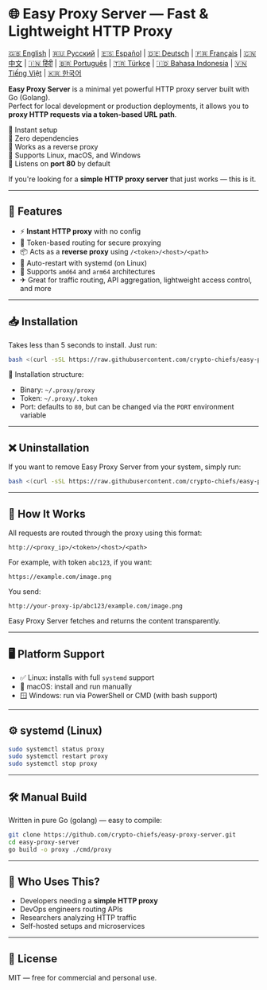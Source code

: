 
# 🌐 Easy Proxy Server — Fast & Lightweight HTTP Proxy

[🇬🇧 English](README.md) | [🇷🇺 Русский](/doc/README.ru.md) | [🇪🇸 Español](/doc/README.es.md) | [🇩🇪 Deutsch](/doc/README.de.md) | [🇫🇷 Français](/doc/README.fr.md) | [🇨🇳 中文](/doc/README.zh.md) | [🇮🇳 हिंदी](/doc/README.hi.md) | [🇧🇷 Português](/doc/README.pt.md) | [🇹🇷 Türkçe](/doc/README.tr.md) | [🇮🇩 Bahasa Indonesia](/doc/README.id.md) | [🇻🇳 Tiếng Việt](/doc/README.vi.md) | [🇰🇷 한국어](/doc/README.ko.md)


**Easy Proxy Server** is a minimal yet powerful HTTP proxy server built with Go (Golang).  
Perfect for local development or production deployments, it allows you to **proxy HTTP requests via a token-based URL path**.

🔹 Instant setup  
🔹 Zero dependencies  
🔹 Works as a reverse proxy  
🔹 Supports Linux, macOS, and Windows  
🔹 Listens on **port 80** by default

If you're looking for a **simple HTTP proxy server** that just works — this is it.

---

## 🚀 Features

- ⚡ **Instant HTTP proxy** with no config
- 🔐 Token-based routing for secure proxying
- 📦 Acts as a **reverse proxy** using `/<token>/<host>/<path>`
- 🔄 Auto-restart with systemd (on Linux)
- 🧊 Supports `amd64` and `arm64` architectures
- ✈ Great for traffic routing, API aggregation, lightweight access control, and more

---

## 📥 Installation

Takes less than 5 seconds to install. Just run:

```bash
bash <(curl -sSL https://raw.githubusercontent.com/crypto-chiefs/easy-proxy-server/master/scripts/build.sh)
```

📂 Installation structure:
- Binary: `~/.proxy/proxy`
- Token: `~/.proxy/.token`
- Port: defaults to `80`, but can be changed via the `PORT` environment variable

---

## ❌ Uninstallation

If you want to remove Easy Proxy Server from your system, simply run:

```bash
bash <(curl -sSL https://raw.githubusercontent.com/crypto-chiefs/easy-proxy-server/master/scripts/uninstall.sh)
```
---

## 🧪 How It Works

All requests are routed through the proxy using this format:

```
http://<proxy_ip>/<token>/<host>/<path>
```

For example, with token `abc123`, if you want:

```
https://example.com/image.png
```

You send:

```
http://your-proxy-ip/abc123/example.com/image.png
```

Easy Proxy Server fetches and returns the content transparently.

---

## 🖥 Platform Support

- ✅ Linux: installs with full `systemd` support
- 🍎 macOS: install and run manually
- 🪟 Windows: run via PowerShell or CMD (with bash support)

---

## ⚙️ systemd (Linux)

```bash
sudo systemctl status proxy
sudo systemctl restart proxy
sudo systemctl stop proxy
```

---

## 🛠 Manual Build

Written in pure Go (golang) — easy to compile:

```bash
git clone https://github.com/crypto-chiefs/easy-proxy-server.git
cd easy-proxy-server
go build -o proxy ./cmd/proxy
```

---

## 💬 Who Uses This?

- Developers needing a **simple HTTP proxy**
- DevOps engineers routing APIs
- Researchers analyzing HTTP traffic
- Self-hosted setups and microservices

---

## 📄 License

MIT — free for commercial and personal use.
